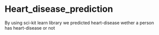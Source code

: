 # Heart_disease_prediction
By using sci-kit learn library we predicted heart-disease wether a person has heart-disease or not
